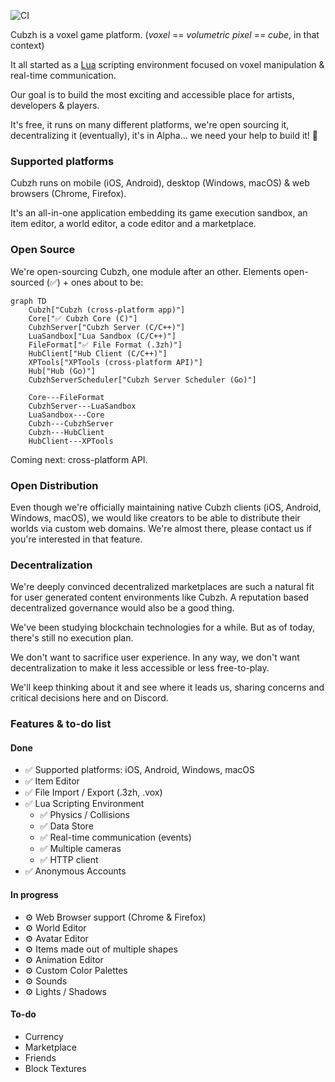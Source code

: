 <picture>
  <source media="(prefers-color-scheme: dark)" srcset="https://raw.githubusercontent.com/cubzh/cubzh/main/misc/logo_and_name_light.svg">
  <source media="(prefers-color-scheme: light)" srcset="https://raw.githubusercontent.com/cubzh/cubzh/main/misc/logo_and_name_dark.svg">
  <img alt="" src="https://raw.githubusercontent.com/cubzh/cubzh/main/misc/logo_and_name_dark.svg">
</picture>

![CI](https://github.com/cubzh/cubzh/actions/workflows/ci.yml/badge.svg?branch=main)

Cubzh is a voxel game platform. (*voxel* == *volumetric pixel* == *cube*, in that context)

It all started as a [Lua](https://www.lua.org/) scripting environment focused on voxel manipulation & real-time communication.

Our goal is to build the most exciting and accessible place for artists, developers & players.

It's free, it runs on many different platforms, we're open sourcing it, decentralizing it (eventually), it's in Alpha... we need your help to build it! 🙂

### Supported platforms

Cubzh runs on mobile (iOS, Android), desktop (Windows, macOS) & web browsers (Chrome, Firefox).

It's an all-in-one application embedding its game execution sandbox, an item editor, a world editor, a code editor and a marketplace.

### Open Source

We're open-sourcing Cubzh, one module after an other. Elements open-sourced (✅) + ones about to be:

```mermaid
graph TD
    Cubzh["Cubzh (cross-platform app)"]
    Core["✅ Cubzh Core (C)"]
    CubzhServer["Cubzh Server (C/C++)"]
    LuaSandbox["Lua Sandbox (C/C++)"]
    FileFormat["✅ File Format (.3zh)"]
    HubClient["Hub Client (C/C++)"]
    XPTools["XPTools (cross-platform API)"]
    Hub["Hub (Go)"]
    CubzhServerScheduler["Cubzh Server Scheduler (Go)"]
        
    Core---FileFormat
    CubzhServer---LuaSandbox
    LuaSandbox---Core
    Cubzh---CubzhServer
    Cubzh---HubClient
    HubClient---XPTools
```

Coming next: cross-platform API.

### Open Distribution

Even though we're officially maintaining native Cubzh clients (iOS, Android, Windows, macOS), we would like creators to be able to distribute their worlds via custom web domains. We're almost there, please contact us if you're interested in that feature.

### Decentralization

We're deeply convinced decentralized marketplaces are such a natural fit for user generated content environments like Cubzh. A reputation based decentralized governance would also be a good thing.

We've been studying blockchain technologies for a while. But as of today, there's still no execution plan.

We don't want to sacrifice user experience. In any way, we don't want decentralization to make it less accessible or less free-to-play.

We'll keep thinking about it and see where it leads us, sharing concerns and critical decisions here and on Discord.

### Features & to-do list

#### Done

- ✅ Supported platforms: iOS, Android, Windows, macOS
- ✅ Item Editor
- ✅ File Import / Export (.3zh, .vox)
- ✅ Lua Scripting Environment
	- ✅ Physics / Collisions
	- ✅ Data Store
	- ✅ Real-time communication (events)
	- ✅ Multiple cameras
	- ✅ HTTP client
- ✅ Anonymous Accounts

#### In progress

- ⚙️ Web Browser support (Chrome & Firefox)
- ⚙️ World Editor
- ⚙️ Avatar Editor
- ⚙️ Items made out of multiple shapes
- ⚙️ Animation Editor
- ⚙️ Custom Color Palettes
- ⚙️ Sounds
- ⚙️ Lights / Shadows

#### To-do

- Currency
- Marketplace
- Friends
- Block Textures
